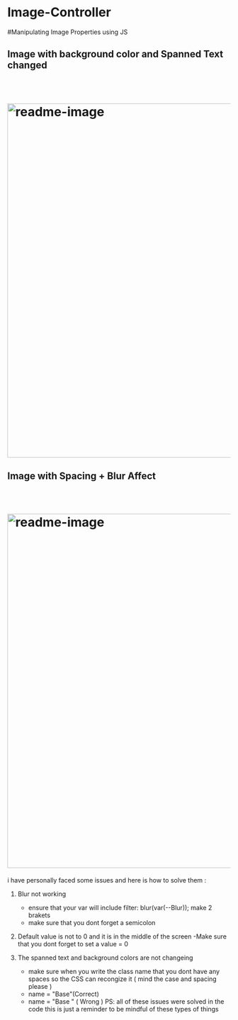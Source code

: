 # Image-Controller

#Manipulating Image Properties using JS 

<h2>Image with background color and Spanned Text changed </h2>
<h1 align="left">
  <br>
  <img src="https://github-production-user-asset-6210df.s3.amazonaws.com/85951306/282193744-fdb043cb-0d65-4b93-a62f-c6ade558817e.png" alt="readme-image" width="800">
  <br>
</h1>




<h2>Image with Spacing + Blur Affect </h2>
<h1 align="left">
  <br>
  <img src="https://github-production-user-asset-6210df.s3.amazonaws.com/85951306/282192746-871d2d40-f363-4be5-9734-7738e4565638.png" alt="readme-image" width="800">
  <br>
</h1>



i have personally faced some issues and here is how to solve them :
1) Blur not working
   - ensure that your var will include filter: blur(var(--Blur)); make 2 brakets
   - make sure that you dont forget a semicolon
     
2) Default value is not to 0 and it is in the middle of the screen
    -Make sure that you dont forget to set a value = 0
   
3) The spanned text and background colors are not changeing
    - make sure when you write the class name that you dont have any spaces so the CSS can recongize it ( mind the case and spacing please )
    - name = "Base"(Correct)
    - name = "Base " ( Wrong )
PS: all of these issues were solved in the code this is just a reminder to be mindful of these types of things 
 
